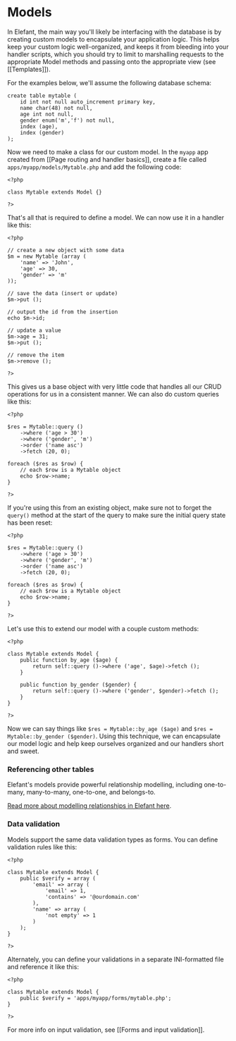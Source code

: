 # Models

In Elefant, the main way you'll likely be interfacing with the database is by creating custom models to encapsulate your application logic. This helps keep your custom logic well-organized, and keeps it from bleeding into your handler scripts, which you should try to limit to marshalling requests to the appropriate Model methods and passing onto the appropriate view (see [[Templates]]).

For the examples below, we'll assume the following database schema:

	create table mytable (
		id int not null auto_increment primary key,
		name char(48) not null,
		age int not null,
		gender enum('m','f') not null,
		index (age),
		index (gender)
	);

Now we need to make a class for our custom model. In the `myapp` app created from [[Page routing and handler basics]], create a file called `apps/myapp/models/Mytable.php` and add the following code:

	<?php
	
	class Mytable extends Model {}
	
	?>

That's all that is required to define a model. We can now use it in a handler like this:

	<?php
	
	// create a new object with some data
	$m = new Mytable (array (
		'name' => 'John',
		'age' => 30,
		'gender' => 'm'
	));
	
	// save the data (insert or update)
	$m->put ();
	
	// output the id from the insertion
	echo $m->id;
	
	// update a value
	$m->age = 31;
	$m->put ();
	
	// remove the item
	$m->remove ();
	
	?>

This gives us a base object with very little code that handles all our CRUD operations for us in a consistent manner. We can also do custom queries like this:

	<?php
	
	$res = Mytable::query ()
		->where ('age > 30')
		->where ('gender', 'm')
		->order ('name asc')
		->fetch (20, 0);
	
	foreach ($res as $row) {
		// each $row is a Mytable object
		echo $row->name;
	}
	
	?>

If you're using this from an existing object, make sure not to forget the `query()` method at the start of the query to make sure the initial query state has been reset:

	<?php
	
	$res = Mytable::query ()
		->where ('age > 30')
		->where ('gender', 'm')
		->order ('name asc')
		->fetch (20, 0);
	
	foreach ($res as $row) {
		// each $row is a Mytable object
		echo $row->name;
	}
	
	?>

Let's use this to extend our model with a couple custom methods:

	<?php
	
	class Mytable extends Model {
		public function by_age ($age) {
			return self::query ()->where ('age', $age)->fetch ();
		}
	
		public function by_gender ($gender) {
			return self::query ()->where ('gender', $gender)->fetch ();
		}
	}
	
	?>

Now we can say things like `$res = Mytable::by_age ($age)` and `$res = Mytable::by_gender ($gender)`. Using this technique, we can encapsulate our model logic and help keep ourselves organized and our handlers short and sweet.

### Referencing other tables

Elefant's models provide powerful relationship modelling, including one-to-many, many-to-many, one-to-one, and belongs-to.

[Read more about modelling relationships in Elefant here](/wiki/Relations).

### Data validation

Models support the same data validation types as forms. You can define validation rules like this:

	<?php
	
	class Mytable extends Model {
		public $verify = array (
			'email' => array (
				'email' => 1,
				'contains' => '@ourdomain.com'
			),
			'name' => array (
				'not empty' => 1
			)
		);
	}
	
	?>

Alternately, you can define your validations in a separate INI-formatted file and reference it like this:

	<?php
	
	class Mytable extends Model {
		public $verify = 'apps/myapp/forms/mytable.php';
	}
	
	?>

For more info on input validation, see [[Forms and input validation]].